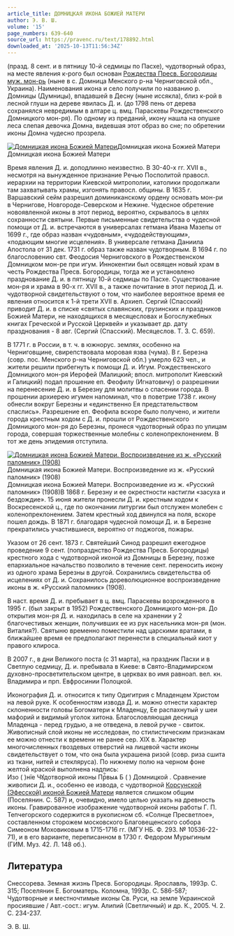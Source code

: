 ```yaml
---
article_title: ДОМНИЦКАЯ ИКОНА БОЖИЕЙ МАТЕРИ
author: Э. В. Ш.
volume: '15'
page_numbers: 639-640
source_url: https://pravenc.ru/text/178892.html
downloaded_at: '2025-10-13T11:56:34Z'
---
```


(празд. 8 сент. и в пятницу 10-й седмицы по Пасхе), чудотворный образ, на месте явления к-рого был основан [Рождества Пресв. Богородицы муж. мон-рь](<https://pravenc.ru/text/Рождества Пресв  Богородицы муж  мон-рь.html>) (ныне в с. Домница Менского р-на Черниговской обл., Украина). Наименования икона и село получили по названию р. Домницы (Думницы), впадавшей в Десну (ныне иссякла), близ к-рой в лесной глуши на дереве явилась Д. и. (до 1798 пень от дерева сохранялся невредимым в алтаре ц. вмц. Параскевы Рождественского Домницкого мон-ря). По одному из преданий, икону нашла на опушке леса слепая девочка Домна, видевшая этот образ во сне; по обретении иконы Домна чудесно прозрела.

[![Домницкая икона Божией Матери](https://pravenc.ru/data/985/483/1234/i200.jpg "Кликните для увеличения картинки")](https://pravenc.ru/data/985/483/1234/i400.jpg)Домницкая икона Божией Матери  
Домницкая икона Божией Матери

Время явления Д. и. доподлинно неизвестно. В 30-40-х гг. XVII в., несмотря на вынужденное признание Речью Посполитой правосл. иерархии на территории Киевской митрополии, католики продолжали там захватывать храмы, изгонять правосл. общины. В 1635 г. Варшавский сейм разрешил доминиканскому ордену основать мон-ри в Чернигове, Новгороде-Северском и Нежине. Чудесное обретение новоявленной иконы в этот период, вероятно, скрывалось в целях сохранности святыни. Первые письменные свидетельства о чудесной помощи от Д. и. встречаются в универсалах гетмана Ивана Мазепы от 1699 г., где образ назван «чудовным», «чудодействующим», «подающим многие исцеления». В универсале гетмана Даниила Апостола от 31 дек. 1731 г. образ также назван чудотворным. В 1694 г. по благословению свт. Феодосия Черниговского в Рождественском Домницком мон-ре при игум. Иннокентии был освящен новый храм в честь Рождества Пресв. Богородицы, тогда же и установлено празднование Д. и. в пятницу 10-й седмицы по Пасхе. Существование мон-ря и храма в 90-х гг. XVII в., а также почитание в этот период Д. и. чудотворной свидетельствуют о том, что наиболее вероятное время ее явления относится к 1-й трети XVII в. Архиеп. Сергий (Спасский) приводит Д. и. в списке «святых славянских, грузинских и праздников Божией Матери, не находящихся в месяцесловах и Богослужебных книгах Греческой и Русской Церквей» и указывает др. дату празднования - 8 авг. (Сергий (Спасский). Месяцеслов. Т. 3. С. 659).

В 1771 г. в России, в т. ч. в южнорус. землях, особенно на Черниговщине, свирепствовала моровая язва (чума). В г. Березна (совр. пос. Менского р-на Черниговской обл.) умерло 623 чел., и жители решили прибегнуть к помощи Д. и. Игум. Рождественского Домницкого мон-ря Иерофей (Малицкий; впосл. митрополит Киевский и Галицкий) подал прошение еп. Феофилу (Игнатовичу) о разрешении на перенесение Д. и. в Березну для молитвы о спасении города. В прошении архиерею игумен напоминал, что в поветрие 1738 г. икону обнесли вокруг Березны и «единственно Ея предстательством спаслись». Разрешение еп. Феофила вскоре было получено, и жители города крестным ходом с Д. и. прошли от Рождественского Домницкого мон-ря до Березны, пронеся чудотворный образ по улицам города, совершая торжественные молебны с коленопреклонением. В тот же день эпидемия отступила.

[![Домницкая икона Божией Матери. Воспроизведение из ж. «Русский паломник» (1908)](https://pravenc.ru/data/699/483/1234/i200.jpg "Кликните для увеличения картинки")](https://pravenc.ru/data/699/483/1234/i400.jpg)Домницкая икона Божией Матери. Воспроизведение из ж. «Русский паломник» (1908)  
Домницкая икона Божией Матери. Воспроизведение из ж. «Русский паломник» (1908)В 1868 г. Березну и ее окрестности настигли «засуха и бездождие». 15 июня жители пронесли Д. и. крестным ходом к Воскресенской ц., где по окончании литургии был отслужен молебен с коленопреклонением. Затем крестный ход двинулся на поля, вскоре пошел дождь. В 1871 г. благодаря чудесной помощи Д. и. в Березне прекратились участившиеся, вероятно от поджогов, пожары.

Указом от 26 сент. 1873 г. Святейший Синод разрешил ежегодное проведение 9 сент. (попразднство Рождества Пресв. Богородицы) крестного хода с чудотворной иконой из Домницы в Березну, позже епархиальное начальство позволило в течение сент. переносить икону из одного храма Березны в другой. Сохранились свидетельства об исцелениях от Д. и. Сохранилось дореволюционное воспроизведение иконы в ж. «Русский паломник» (1908).

В наст. время Д. и. пребывает в ц. вмц. Параскевы возрожденного в 1995 г. (был закрыт в 1952) Рождественского Домницкого мон-ря. До открытия мон-ря Д. и. находилась в селе на хранении у 2 благочестивых женщин, получивших ее из рук насельника мон-ря (мон. Виталия?). Святыню временно поместили над царскими вратами, в ближайшее время ее предполагают перенести в специальный киот у правого клироса.

В 2007 г., в дни Великого поста (с 31 марта), на праздник Пасхи и в Светлую седмицу, Д. и. пребывала в Киеве: в Свято-Владимирском духовно-просветительском центре, в церквах во имя равноап. вел. кн. Владимира и прп. Евфросинии Полоцкой.

Иконография Д. и. относится к типу Одигитрия с Младенцем Христом на левой руке. К особенностям извода Д. и. можно отнести характер склоненности головы Богоматери к Младенцу, Ее распахнутый у шеи мафорий и видимый уголок хитона. Благословляющая десница Младенца - перед грудью, а не отведена, в левой ручке - свиток. Живописный слой иконы не исследован, по стилистическим признакам ее можно отнести к времени не ранее сер. XIX в. Характер многочисленных гвоздевых отверстий на лицевой части иконы свидетельствует о том, что она была украшена ризой (совр. риза сшита из ткани, нитей и стекляруса). По нижнему полю на черном фоне желтой краской выполнена надпись: <span class="cu">Изо</span> (<span class="cu"></span> )<span class="cu">нїе</span> <span class="cu">Чꙋдотворной</span> <span class="cu">иконы</span> <span class="cu">Прⷭ҇выѧ</span> <span class="cu">Б</span> (<span class="cu"></span> ) <span class="cu">Домницкой</span> . Сравнение живописи Д. и., особенно ее извода, с чудотворной [Корсунской (Эфесской) иконой Божией Матери](<https://pravenc.ru/text/Корсунской (Эфесской) иконой Божией Матери.html>) является слишком общим (Поселянин. С. 587) и, очевидно, имело целью указать на древность иконы. Гравированное изображение чудотворной иконы работы Г. П. Тепчегорского содержится в рукописном сб. «Солнце Пресветлое», составленном сторожем московского Благовещенского собора Симеоном Моховиковым в 1715-1716 гг. (МГУ НБ. Ф. 293. № 10536-22-71), и в его варианте, переписанном в 1730 г. Федором Мурыгиным (ГИМ. Муз. 42. Л. 148 об.).

## Литература

Снессорева. Земная жизнь Пресв. Богородицы. Ярославль, 1993р. С. 315; Поселянин Е. Богоматерь. Коломна, 1993р. С. 586-587; Чудотворные и местночтимые иконы Cв. Руси, на земле Украинской просиявшие / Авт.-сост.: игум. Алипий (Светличный) и др. К., 2005. Ч. 2. С. 234-237.

Э. В. Ш.
